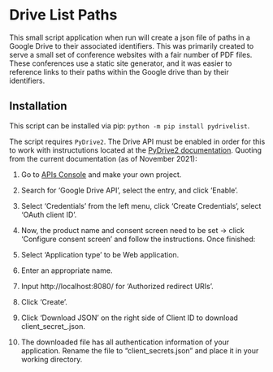# Drive List Paths

This small script application when run will create a json file of paths in a Google Drive to their associated identifiers.  This was primarily created to serve a small set of conference websites with a fair number of PDF files.  These conferences use a static site generator, and it was easier to reference links to their paths within the Google drive than by their identifiers.

## Installation

This script can be installed via pip: `python -m pip install pydrivelist`.

The script requires `PyDrive2`.  The Drive API must be enabled in order for this to work with instructutions located at the [PyDrive2 documentation](https://docs.iterative.ai/PyDrive2/quickstart/#authentication).  Quoting from the current documentation (as of November 2021):

1. Go to [APIs Console](https://console.developers.google.com/iam-admin/projects) and make your own project.

2. Search for ‘Google Drive API’, select the entry, and click ‘Enable’.

3. Select ‘Credentials’ from the left menu, click ‘Create Credentials’, select ‘OAuth client ID’.

4. Now, the product name and consent screen need to be set -> click ‘Configure consent screen’ and follow the instructions. Once finished:

5. Select ‘Application type’ to be Web application.

6. Enter an appropriate name.

7. Input http://localhost:8080/ for ‘Authorized redirect URIs’.

8. Click ‘Create’.

9. Click ‘Download JSON’ on the right side of Client ID to download client_secret_<really long ID>.json.

10. The downloaded file has all authentication information of your application. Rename the file to “client_secrets.json” and place it in your working directory.

